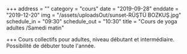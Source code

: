 +++
address = ""
category = "cours"
date = "2019-09-28"
enddate = "2019-12-20"
img = "/assets/uploadsOut/sunset-RÜŞTÜ BOZKUŞ.jpg"
schedule_in = "09:30"
schedule_out = "10:30"
title = "Cours de yoga adultes /Samedi matin"

+++
Cours collectifs pour adultes, niveau débutant et intermédiaire. Possibilité de débuter toute l'année.